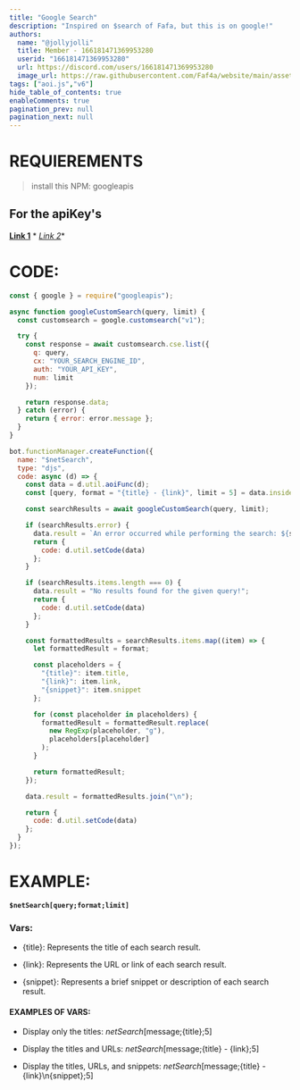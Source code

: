 ```yaml
---
title: "Google Search"
description: "Inspired on $search of Fafa, but this is on google!"
authors:
  name: "@jollyjolli"
  title: Member - 166181471369953280
  userid: "166181471369953280"
  url: https://discord.com/users/166181471369953280
  image_url: https://raw.githubusercontent.com/Faf4a/website/main/assets/images/avatars/166181471369953280.png
tags: ["aoi.js","v6"]
hide_table_of_contents: true
enableComments: true
pagination_prev: null
pagination_next: null
---
```


# REQUIEREMENTS

> install this NPM: googleapis

## For the apiKey's

**[Link 1](https://developers.google.com/custom-search/v1/overview?hl=es-419)** *
*[Link 2](https://programmablesearchengine.google.com/controlpanel/create)**

# CODE:

```js
const { google } = require("googleapis");

async function googleCustomSearch(query, limit) {
  const customsearch = google.customsearch("v1");

  try {
    const response = await customsearch.cse.list({
      q: query,
      cx: "YOUR_SEARCH_ENGINE_ID",
      auth: "YOUR_API_KEY",
      num: limit
    });

    return response.data;
  } catch (error) {
    return { error: error.message };
  }
}

bot.functionManager.createFunction({
  name: "$netSearch",
  type: "djs",
  code: async (d) => {
    const data = d.util.aoiFunc(d);
    const [query, format = "{title} - {link}", limit = 5] = data.inside.splits;

    const searchResults = await googleCustomSearch(query, limit);

    if (searchResults.error) {
      data.result = `An error occurred while performing the search: ${searchResults.error}`;
      return {
        code: d.util.setCode(data)
      };
    }

    if (searchResults.items.length === 0) {
      data.result = "No results found for the given query!";
      return {
        code: d.util.setCode(data)
      };
    }

    const formattedResults = searchResults.items.map((item) => {
      let formattedResult = format;

      const placeholders = {
        "{title}": item.title,
        "{link}": item.link,
        "{snippet}": item.snippet
      };

      for (const placeholder in placeholders) {
        formattedResult = formattedResult.replace(
          new RegExp(placeholder, "g"),
          placeholders[placeholder]
        );
      }

      return formattedResult;
    });

    data.result = formattedResults.join("\n");

    return {
      code: d.util.setCode(data)
    };
  }
});

```

# EXAMPLE:

**`$netSearch[query;format;limit]`**

### Vars:

- {title}: Represents the title of each search result.

- {link}: Represents the URL or link of each search result.

- {snippet}: Represents a brief snippet or description of each search result.

#### EXAMPLES OF VARS:

- Display only the titles:
  $netSearch[$message;{title};5]

- Display the titles and URLs:
  $netSearch[$message;{title} - {link};5]

- Display the titles, URLs, and snippets:
  $netSearch[$message;{title} - {link}\n{snippet};5]